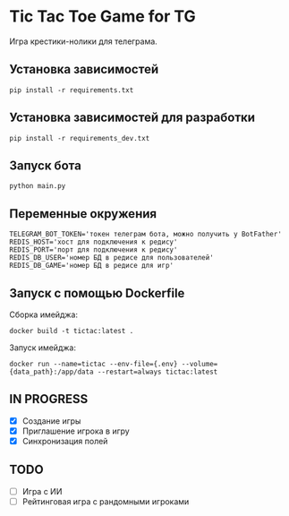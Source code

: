 # Tic Tac Toe Game for TG

Игра крестики-нолики для телеграма.

## Установка зависимостей

```console
pip install -r requirements.txt
```

## Установка зависимостей для разработки

```console
pip install -r requirements_dev.txt
```

## Запуск бота

```console
python main.py
```

## Переменные окружения

```text
TELEGRAM_BOT_TOKEN='токен телеграм бота, можно получить у BotFather'
REDIS_HOST='хост для подключения к редису'
REDIS_PORT='порт для подключения к редису'
REDIS_DB_USER='номер БД в редисе для пользователей'
REDIS_DB_GAME='номер БД в редисе для игр'
```

## Запуск с помощью Dockerfile

Сборка имейджа:
```console
docker build -t tictac:latest .
```

Запуск имейджа:
```console
docker run --name=tictac --env-file={.env} --volume={data_path}:/app/data --restart=always tictac:latest
```

## IN PROGRESS

- [X] Создание игры
- [X] Приглашение игрока в игру
- [X] Синхронизация полей

## TODO

- [ ] Игра с ИИ
- [ ] Рейтинговая игра с рандомными игроками
